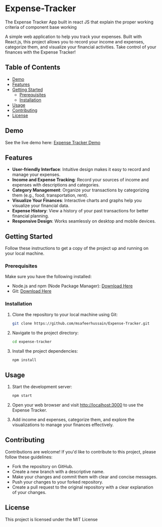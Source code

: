 # Expense-Tracker
The Expense Tracker App built in react JS that explain the proper working criteria of component base working

A simple web application to help you track your expenses. Built with React.js, this project allows you to record your income and expenses, categorize them, and visualize your financial activities. Take control of your finances with the Expense Tracker!

## Table of Contents

- [Demo](#demo)
- [Features](#features)
- [Getting Started](#getting-started)
  - [Prerequisites](#prerequisites)
  - [Installation](#installation)
- [Usage](#usage)
- [Contributing](#contributing)
- [License](#license)

## Demo

See the live demo here: [Expense Tracker Demo](https://expense-tracker-nu-puce.vercel.app/)

## Features

- **User-friendly Interface**: Intuitive design makes it easy to record and manage your expenses.
- **Income and Expense Tracking**: Record your sources of income and expenses with descriptions and categories.
- **Category Management**: Organize your transactions by categorizing them (e.g., food, transportation, rent).
- **Visualize Your Finances**: Interactive charts and graphs help you visualize your financial data.
- **Expense History**: View a history of your past transactions for better financial planning.
- **Responsive Design**: Works seamlessly on desktop and mobile devices.

## Getting Started

Follow these instructions to get a copy of the project up and running on your local machine.

### Prerequisites

Make sure you have the following installed:

- Node.js and npm (Node Package Manager): [Download Here](https://nodejs.org/)
- Git: [Download Here](https://git-scm.com/)

### Installation

1. Clone the repository to your local machine using Git:

   ```bash
   git clone https://github.com/msafeerhussain/Expense-Tracker.git
   ```

2. Navigate to the project directory:

   ```bash
   cd expense-tracker
   ```

3. Install the project dependencies:

   ```bash
   npm install
   ```

## Usage

1. Start the development server:

   ```bash
   npm start
   ```

2. Open your web browser and visit [http://localhost:3000](http://localhost:3000) to use the Expense Tracker.

3. Add income and expenses, categorize them, and explore the visualizations to manage your finances effectively.

## Contributing

Contributions are welcome! If you'd like to contribute to this project, please follow these guidelines:

- Fork the repository on GitHub.
- Create a new branch with a descriptive name.
- Make your changes and commit them with clear and concise messages.
- Push your changes to your forked repository.
- Create a pull request to the original repository with a clear explanation of your changes.

## License

This project is licensed under the MIT License
